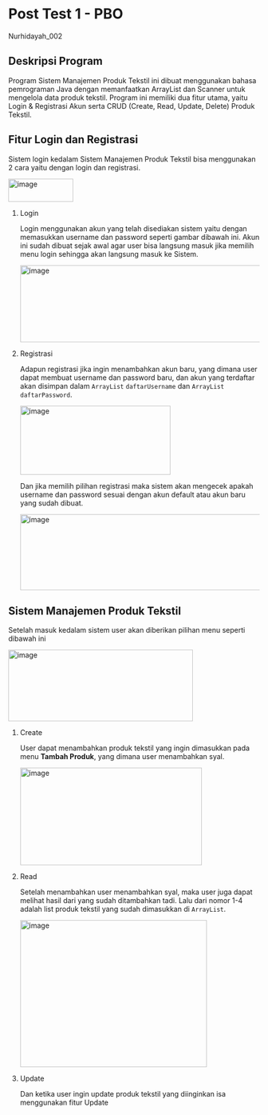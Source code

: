 # **Post Test 1 - PBO**
Nurhidayah_002

## **Deskripsi Program**
Program Sistem Manajemen Produk Tekstil ini dibuat menggunakan bahasa pemrograman Java dengan memanfaatkan ArrayList dan Scanner untuk mengelola data produk tekstil. Program ini memiliki dua fitur utama, yaitu Login & Registrasi Akun serta CRUD (Create, Read, Update, Delete) Produk Tekstil.

## **Fitur Login dan Registrasi**
Sistem login kedalam Sistem Manajemen Produk Tekstil bisa menggunakan 2 cara yaitu dengan login dan registrasi.

<img width="130" height="46" alt="image" src="https://github.com/user-attachments/assets/16471793-b824-4205-8850-7959b5868a7c" />

1. Login
   
   Login menggunakan akun yang telah disediakan sistem yaitu dengan memasukkan username dan password seperti gambar dibawah ini. Akun ini sudah dibuat sejak awal agar user bisa langsung masuk jika memilih menu login sehingga akan langsung masuk ke Sistem.

   <img width="695" height="154" alt="image" src="https://github.com/user-attachments/assets/e35e5f1f-5294-46b1-a116-03401a0dc015" />

2. Registrasi

   Adapun registrasi jika ingin menambahkan akun baru, yang dimana user dapat membuat username dan password baru, dan akun yang terdaftar akan disimpan dalam `ArrayList` `daftarUsername` dan `ArrayList` `daftarPassword`.

   <img width="301" height="138" alt="image" src="https://github.com/user-attachments/assets/385fbb47-4992-48ee-939c-dd5dcdeae5e1" />

   Dan jika memilih pilihan registrasi maka sistem akan mengecek apakah username dan password sesuai dengan akun default atau akun baru yang sudah dibuat.
  
     <img width="696" height="152" alt="image" src="https://github.com/user-attachments/assets/846c2a59-54f8-4e58-831b-f442e09a391d" />


## **Sistem Manajemen Produk Tekstil**
Setelah masuk kedalam sistem user akan diberikan pilihan menu seperti dibawah ini 

<img width="370" height="143" alt="image" src="https://github.com/user-attachments/assets/f260a2da-6b6e-467e-97bf-c94885c11c85" />

1. Create

   User dapat menambahkan produk tekstil yang ingin dimasukkan pada menu **Tambah Produk**, yang dimana user menambahkan syal.

   <img width="364" height="195" alt="image" src="https://github.com/user-attachments/assets/b7571ba1-e371-45ef-be5d-6cee8ea8ce0c" />

2. Read

   Setelah menambahkan user menambahkan syal, maka user juga dapat melihat hasil dari yang sudah ditambahkan tadi. Lalu dari nomor 1-4 adalah list produk tekstil yang sudah dimasukkan di `ArrayList`.

   <img width="374" height="294" alt="image" src="https://github.com/user-attachments/assets/a5b28cd9-f9f0-4a8d-a506-d2ca859b0795" />

3. Update

   Dan ketika user ingin update produk tekstil yang diinginkan isa menggunakan fitur Update
